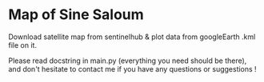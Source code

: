 # Map of Sine Saloum
Download satellite map from sentinelhub &amp; plot data from googleEarth .kml file on it.

Please read docstring in main.py (everything you need should be there), and don't hesitate to contact me if you have any questions or suggestions !
